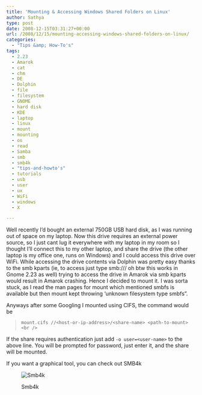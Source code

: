 ```yaml
---
title: 'Mounting & Accessing Windows Shared Folders on Linux'
author: Sathya
type: post
date: 2008-12-15T03:31:27+00:00
url: /2008/12/15/mounting-accessing-windows-shared-folders-on-linux/
categories:
  - "Tips &amp; How-To's"
tags:
  - 2.23
  - Amarok
  - cat
  - chm
  - DE
  - Dolphin
  - file
  - filesystem
  - GNOME
  - hard disk
  - KDE
  - laptop
  - linux
  - mount
  - mounting
  - os
  - read
  - Samba
  - smb
  - smb4k
  - "tips-and-howto's"
  - tutorials
  - usb
  - user
  - ux
  - WiFi
  - windows
  - X

---
```

Well recently I&#8217;d bought an external 750GB USB hard disk, as I was running out of space on my laptop. Now this drive requires an external power source, so I just cant lug it everywhere with my laptop in my room so I thought I&#8217;ll connect this to my other laptop, and share the drive (the other laptop is my office one, runs on Windows) and I could access this drive over WiFi. While accessing the drive contents via Dolphin was pretty easy thanks to the smb kparts (ie, to access just type smb://<ip-address>/<share-name> oh btw this works in Gnome 2.23 as well) trying to access the drive in Amarok via smb kparts would result in Amarok crashing. Hence I decided to mount it. I was sorta stuck, as I read the man pages for mount which mentioned smbfs is available but then mount kept throwing &#8216;unknown filesystem type smbfs&#8221;.

<!--more-->

Anyways after some Googling I mounted using CIFS, the command would be

> `mount.cifs //<host-or-ip-address>/<share-name> <path-to-mount><br />
` 

If the share requires authentication just add `-o user=<user-name>` to the above line. You will be prompted for password, just enter it, and the share will be mounted.

If you want a graphical tool, you can check out SMB4k<figure id="attachment_609" aria-describedby="caption-attachment-609" style="width: 300px" class="wp-caption alignnone">

<img class="size-medium wp-image-609" title="Smb4k" src="https://sathyasays.com/wp-content/uploads/2008/12/smb4k-300x187.png" alt="Smb4k"   srcset="https://sathyasays.com/wp-content/uploads/2008/12/smb4k-300x187.png 300w, https://sathyasays.com/wp-content/uploads/2008/12/smb4k-1024x640.png 1024w, https://sathyasays.com/wp-content/uploads/2008/12/smb4k.png 1280w" sizes="(max-width: 300px) 100vw, 300px" /><figcaption id="caption-attachment-609" class="wp-caption-text">Smb4k</figcaption></figure>
